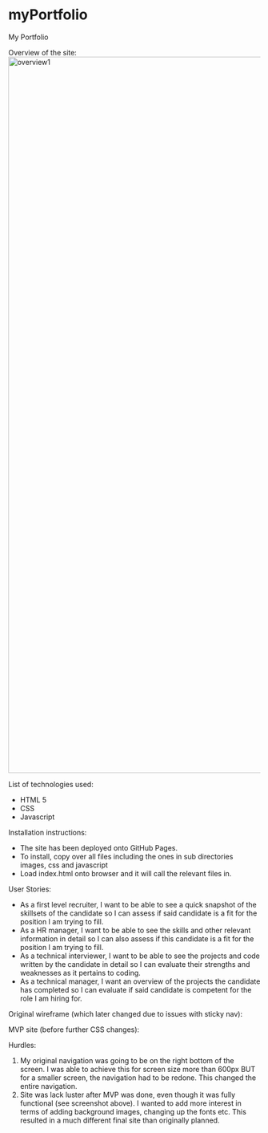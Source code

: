 # myPortfolio
My Portfolio

Overview of the site:
<img width="1428" alt="overview1" src="https://user-images.githubusercontent.com/115961145/200197597-19b58295-85c7-47c2-896b-e8ff8237dbcb.png">


List of technologies used:
- HTML 5
- CSS
- Javascript


Installation instructions:
- The site has been deployed onto GitHub Pages. 
- To install, copy over all files including the ones in sub directories images, css and javascript
- Load index.html onto browser and it will call the relevant files in. 


User Stories:
- As a first level recruiter, I want to be able to see a quick snapshot of the skillsets of the candidate so I can assess if said candidate is a fit for the position I am trying to fill.
- As a HR manager, I want to be able to see the skills and other relevant information in detail so I can also assess if this candidate is a fit for the position I am trying to fill.
- As a technical interviewer, I want to be able to see the projects and code written by the candidate in detail so I can evaluate their strengths and weaknesses as it pertains to coding.
- As a technical manager, I want an overview of the projects the candidate has completed so I can evaluate if said candidate is competent for the role I am hiring for.


Original wireframe (which later changed due to issues with sticky nav):





MVP site (before further CSS changes):




Hurdles:
1. My original navigation was going to be on the right bottom of the screen. I was able to achieve this for screen size more than 600px BUT for a smaller screen, the navigation had to be redone. This changed the entire navigation. 
2. Site was lack luster after MVP was done, even though it was fully functional (see screenshot above). I wanted to add more interest in terms of adding background images, changing up the fonts etc. This resulted in a much different final site than originally planned. 

